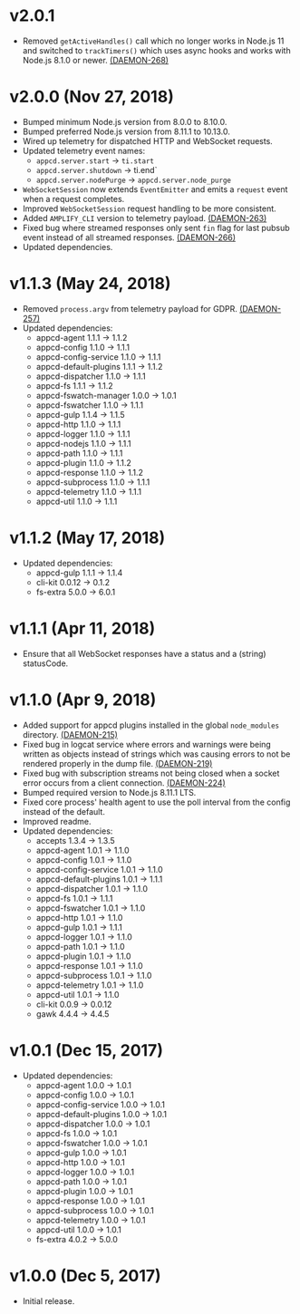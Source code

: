 # v2.0.1

 * Removed `getActiveHandles()` call which no longer works in Node.js 11 and switched to
   `trackTimers()` which uses async hooks and works with Node.js 8.1.0 or newer.
   [(DAEMON-268)](https://jira.appcelerator.org/browse/DAEMON-268)

# v2.0.0 (Nov 27, 2018)

 * Bumped minimum Node.js version from 8.0.0 to 8.10.0.
 * Bumped preferred Node.js version from 8.11.1 to 10.13.0.
 * Wired up telemetry for dispatched HTTP and WebSocket requests.
 * Updated telemetry event names:
   - `appcd.server.start` -> `ti.start`
   - `appcd.server.shutdown` -> ti.end`
   - `appcd.server.nodePurge` -> `appcd.server.node_purge`
 * `WebSocketSession` now extends `EventEmitter` and emits a `request` event when a request
   completes.
 * Improved `WebSocketSession` request handling to be more consistent.
 * Added `AMPLIFY_CLI` version to telemetry payload.
   [(DAEMON-263)](https://jira.appcelerator.org/browse/DAEMON-263)
 * Fixed bug where streamed responses only sent `fin` flag for last pubsub event instead of all
   streamed responses. [(DAEMON-266)](https://jira.appcelerator.org/browse/DAEMON-266)
 * Updated dependencies.

# v1.1.3 (May 24, 2018)

 * Removed `process.argv` from telemetry payload for GDPR.
   [(DAEMON-257)](https://jira.appcelerator.org/browse/DAEMON-257)
 * Updated dependencies:
   - appcd-agent 1.1.1 -> 1.1.2
   - appcd-config 1.1.0 -> 1.1.1
   - appcd-config-service 1.1.0 -> 1.1.1
   - appcd-default-plugins 1.1.1 -> 1.1.2
   - appcd-dispatcher 1.1.0 -> 1.1.1
   - appcd-fs 1.1.1 -> 1.1.2
   - appcd-fswatch-manager 1.0.0 -> 1.0.1
   - appcd-fswatcher 1.1.0 -> 1.1.1
   - appcd-gulp 1.1.4 -> 1.1.5
   - appcd-http 1.1.0 -> 1.1.1
   - appcd-logger 1.1.0 -> 1.1.1
   - appcd-nodejs 1.1.0 -> 1.1.1
   - appcd-path 1.1.0 -> 1.1.1
   - appcd-plugin 1.1.0 -> 1.1.2
   - appcd-response 1.1.0 -> 1.1.2
   - appcd-subprocess 1.1.0 -> 1.1.1
   - appcd-telemetry 1.1.0 -> 1.1.1
   - appcd-util 1.1.0 -> 1.1.1

# v1.1.2 (May 17, 2018)

 * Updated dependencies:
   - appcd-gulp 1.1.1 -> 1.1.4
   - cli-kit 0.0.12 -> 0.1.2
   - fs-extra 5.0.0 -> 6.0.1

# v1.1.1 (Apr 11, 2018)

 * Ensure that all WebSocket responses have a status and a (string) statusCode.

# v1.1.0 (Apr 9, 2018)

 * Added support for appcd plugins installed in the global `node_modules` directory.
   [(DAEMON-215)](https://jira.appcelerator.org/browse/DAEMON-215)
 * Fixed bug in logcat service where errors and warnings were being written as objects instead of
   strings which was causing errors to not be rendered properly in the dump file.
   [(DAEMON-219)](https://jira.appcelerator.org/browse/DAEMON-219)
 * Fixed bug with subscription streams not being closed when a socket error occurs from a client
   connection. [(DAEMON-224)](https://jira.appcelerator.org/browse/DAEMON-224)
 * Bumped required version to Node.js 8.11.1 LTS.
 * Fixed core process' health agent to use the poll interval from the config instead of the default.
 * Improved readme.
 * Updated dependencies:
   - accepts 1.3.4 -> 1.3.5
   - appcd-agent 1.0.1 -> 1.1.0
   - appcd-config 1.0.1 -> 1.1.0
   - appcd-config-service 1.0.1 -> 1.1.0
   - appcd-default-plugins 1.0.1 -> 1.1.1
   - appcd-dispatcher 1.0.1 -> 1.1.0
   - appcd-fs 1.0.1 -> 1.1.1
   - appcd-fswatcher 1.0.1 -> 1.1.0
   - appcd-http 1.0.1 -> 1.1.0
   - appcd-gulp 1.0.1 -> 1.1.1
   - appcd-logger 1.0.1 -> 1.1.0
   - appcd-path 1.0.1 -> 1.1.0
   - appcd-plugin 1.0.1 -> 1.1.0
   - appcd-response 1.0.1 -> 1.1.0
   - appcd-subprocess 1.0.1 -> 1.1.0
   - appcd-telemetry 1.0.1 -> 1.1.0
   - appcd-util 1.0.1 -> 1.1.0
   - cli-kit 0.0.9 -> 0.0.12
   - gawk 4.4.4 -> 4.4.5

# v1.0.1 (Dec 15, 2017)

 * Updated dependencies:
   - appcd-agent 1.0.0 -> 1.0.1
   - appcd-config 1.0.0 -> 1.0.1
   - appcd-config-service 1.0.0 -> 1.0.1
   - appcd-default-plugins 1.0.0 -> 1.0.1
   - appcd-dispatcher 1.0.0 -> 1.0.1
   - appcd-fs 1.0.0 -> 1.0.1
   - appcd-fswatcher 1.0.0 -> 1.0.1
   - appcd-gulp 1.0.0 -> 1.0.1
   - appcd-http 1.0.0 -> 1.0.1
   - appcd-logger 1.0.0 -> 1.0.1
   - appcd-path 1.0.0 -> 1.0.1
   - appcd-plugin 1.0.0 -> 1.0.1
   - appcd-response 1.0.0 -> 1.0.1
   - appcd-subprocess 1.0.0 -> 1.0.1
   - appcd-telemetry 1.0.0 -> 1.0.1
   - appcd-util 1.0.0 -> 1.0.1
   - fs-extra 4.0.2 -> 5.0.0

# v1.0.0 (Dec 5, 2017)

 - Initial release.

